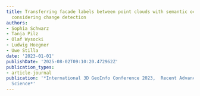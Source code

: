 ```yaml
---
title: Transferring facade labels between point clouds with semantic octrees while
  considering change detection
authors:
- Sophia Schwarz
- Tanja Pilz
- Olaf Wysocki
- Ludwig Hoegner
- Uwe Stilla
date: '2023-01-01'
publishDate: '2025-08-02T09:10:20.472962Z'
publication_types:
- article-journal
publication: '*International 3D GeoInfo Conference 2023,  Recent Advances in 3D Geoinformation
  Science*'
---
```


